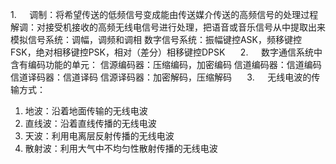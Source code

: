 1.$\quad$
调制：将希望传送的低频信号变成能由传送媒介传送的高频信号的处理过程
解调：对接受机接收的高频无线电信号进行处理，把语音或音乐信号从中提取出来
模拟信号系统：调幅，调频和调相
数字信号系统：振幅键控ASK，频移键控FSK，绝对相移键控PSK，相对（差分）相移键控DPSK
$\quad$
2.$\quad$
数字通信系统中含有编码功能的单元：
信源编码器：压缩编码，加密编码
信道编码器：信道编码
信道译码器：信道译码
信源译码器：加密解码，压缩解码
$\quad$
3.$\quad$
无线电波的传输方式：
1. 地波：沿着地面传输的无线电波
2. 直线波：沿着直线传播的无线电波
3. 天波：利用电离层反射传播的无线电波
4. 散射波：利用大气中不均匀性散射传播的无线电波
